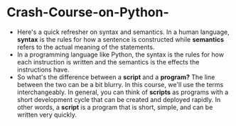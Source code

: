 # Crash-Course-on-Python-

- Here's a quick refresher on syntax and semantics. In a human language, **syntax** is the rules for how a sentence is constructed while
**semantics** refers to the actual meaning of the statements. 
- In a programming language like Python, the syntax is the rules for how each instruction is written and the semantics is the effects the
instructions have. 
- So what's the difference between a **script** and a **program?** The line between the two can be a bit blurry. In this course, we'll use
the terms interchangeably. In general, you can think of **scripts** as programs with a short development cycle that can be created and deployed rapidly. In other words, a **script** is a program that is short, simple, and can be written very quickly. 
